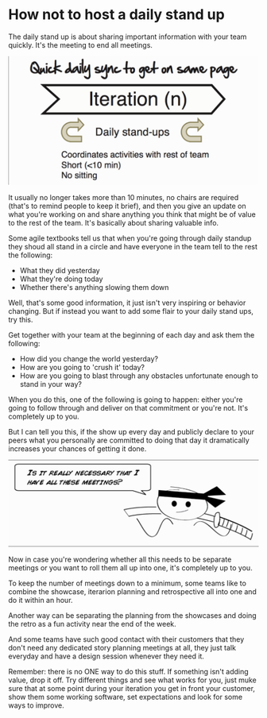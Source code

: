 # How not to host a daily stand up

The daily stand up is about sharing important information with your team quickly. It's the meeting to end all meetings.

![Features of a daily stand up](assets/images/Features_of_daily_stand_up.png)

It usually no longer takes more than 10 minutes, no chairs are required (that's to remind people to keep it brief), and then you give an update on what you're working on and share anything you think that might be of value to the rest of the team. It's basically about sharing valuable info.

Some agile textbooks tell us that when you're going through daily standup they shoud all stand in a circle and have everyone in the team tell to the rest the following:

* What they did yesterday
* What they're doing today
* Whether there's anything slowing them down

Well, that's some good information, it just isn't very inspiring or behavior changing. But if instead you want to add some flair to your daily stand ups, try this.

Get together with your team at the beginning of each day and ask them the following:

* How did you change the world yesterday?
* How are you going to 'crush it' today?
* How are you going to blast through any obstacles unfortunate enough to stand in your way?

When you do this, one of the following is going to happen: either you're going to follow through and deliver on that commitment or you're not. It's completely up to you.

But I can tell you this, if the show up every day and publicly declare to your peers what you personally are committed to doing that day it dramatically increases your chances of getting it done.

![There's a way to keep meetings at minimum](assets/images/Do_I_need_all_those_meetings.png)

Now in case you're wondering whether all this needs to be separate meetings or you want to roll them all up into one, it's completely up to you.

To keep the number of meetings down to a minimum, some teams like to combine the showcase, iterarion planning and retrospective all into one and do it within an hour.

Another way can be separating the planning from the showcases and doing the retro as a fun activity near the end of the week.

And some teams have such good contact with their customers that they don't need any dedicated story planning meetings at all, they just talk everyday and have a design session whenever they need it.

Remember: there is no ONE way to do this stuff. If something isn't adding value, drop it off. Try different things and see what works for you, just muke sure that at some point during your iteration you get in front your customer, show them some working software, set expectations and look for some ways to improve.
